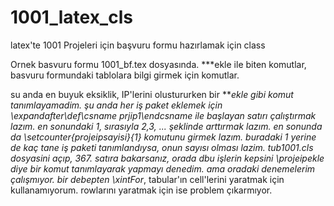 # 1001_latex_cls
latex'te 1001 Projeleri için başvuru formu hazırlamak için class

Ornek basvuru formu 1001_bf.tex dosyasında. 
\***ekle
ile biten komutlar, basvuru formundaki tablolara bilgi girmek için komutlar.

su anda en buyuk eksiklik, IP'lerini olustururken bir \***ekle gibi komut tanımlayamadim. şu anda her iş paket eklemek için
\expandafter\def\csname prjip1\endcsname
ile başlayan satırı çalıştırmak lazım. en sonundaki 1, sırasıyla 2,3, ... şeklinde arttırmak lazım. en sonunda da
\setcounter{projeipsayisi}{1}
komutunu girmek lazım. buradaki 1 yerine de kaç tane iş paketi tanımlandıysa, onun sayısı olması lazim.
tub1001.cls dosyasini açıp, 367. satıra bakarsanız, orada dbu işlerin kepsini \projeipekle diye bir komut tanımlayarak yapmayı denedim. 
ama oradaki denemelerim çalışmıyor. bir debepten \xintFor*, tabular'ın cell'lerini yaratmak için kullanamıyorum. rowlarını yaratmak için ise problem çıkarmıyor.
